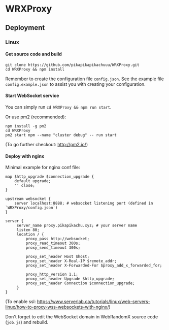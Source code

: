 # WRXProxy

## Deployment

### Linux

#### Get source code and build

```
git clone https://github.com/pikapikapikachuuu/WRXProxy.git
cd WRXProxy && npm install
```

Remember to create the configuration file `config.json`. See the example file `config.example.json` to assist you with creating your configuration.

#### Start WebSocket service

You can simply run `cd WRXProxy && npm run start`.

Or use pm2 (recommended):

```
npm install -g pm2
cd WRXProxy
pm2 start npm --name "cluster debug" -- run start

```
(To go further checkout: http://pm2.io/)

#### Deploy with nginx

Minimal example for nginx conf file:


```
map $http_upgrade $connection_upgrade {
    default upgrade;
    '' close;
}

upstream websocket {
    server localhost:8888; # websocket listening port (defined in `WRXProxy/config.json`)
}

server {
     server_name proxy.pikapikachu.xyz; # your server name
     listen 80;
     location / {
         proxy_pass http://websocket;
         proxy_read_timeout 300s;
         proxy_send_timeout 300s;

         proxy_set_header Host $host;
         proxy_set_header X-Real-IP $remote_addr;
         proxy_set_header X-Forwarded-For $proxy_add_x_forwarded_for;

         proxy_http_version 1.1;
         proxy_set_header Upgrade $http_upgrade;
         proxy_set_header Connection $connection_upgrade;
     }
}
```

(To enable ssl: https://www.serverlab.ca/tutorials/linux/web-servers-linux/how-to-proxy-wss-websockets-with-nginx/)

Don't forget to edit the WebSocket domain in WebRandomX source code (`job.js`) and rebuild.